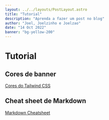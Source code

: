 ```yaml
---
layout: ../../layouts/PostLayout.astro
title: "Tutorial"
description: "Aprenda a fazer um post no blog"
author: "Joel, Joelzinho e Joelzao"
date: "14 Oct 2022"
banner: "bg-yellow-200"
---
```


# Tutorial

## Cores de banner

[Cores do Tailwind CSS](https://tailwindcss.com/docs/background-color)

## Cheat sheet de Markdown

[Markdown Cheatsheet](/psimodels/posts/markdown-cheatsheet)
